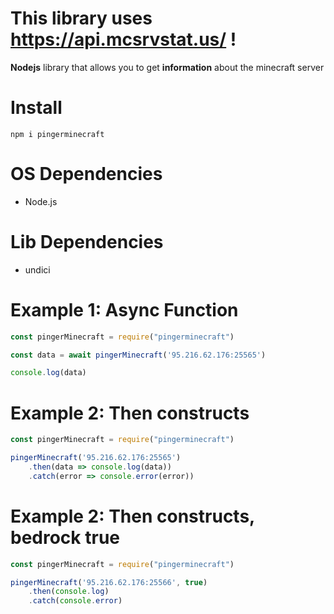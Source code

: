 # This library uses https://api.mcsrvstat.us/ !

**Nodejs** library that allows you to get **information** about the minecraft server

# Install
`npm i pingerminecraft`

# OS Dependencies
- Node.js

# Lib Dependencies
- undici



# Example 1: Async Function
```js
const pingerMinecraft = require("pingerminecraft")

const data = await pingerMinecraft('95.216.62.176:25565')

console.log(data)
```

# Example 2: Then constructs
```js
const pingerMinecraft = require("pingerminecraft")

pingerMinecraft('95.216.62.176:25565')
	.then(data => console.log(data))
	.catch(error => console.error(error))
```

# Example 2: Then constructs, bedrock true
```js
const pingerMinecraft = require("pingerminecraft")

pingerMinecraft('95.216.62.176:25566', true)
	.then(console.log)
	.catch(console.error)
```
